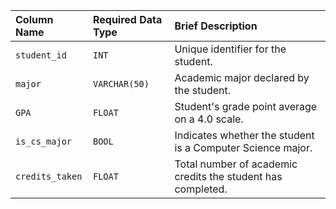 | Column Name    | Required Data Type | Brief Description |
| :------------- | :------------------| :-----------------|
| `student_id`   | `INT`              | Unique identifier for the student. |
| `major`        | `VARCHAR(50)`      | Academic major declared by the student. |
| `GPA`          | `FLOAT`            | Student's grade point average on a 4.0 scale. |
| `is_cs_major`  | `BOOL`             | Indicates whether the student is a Computer Science major. |
| `credits_taken`| `FLOAT`            | Total number of academic credits the student has completed. |
